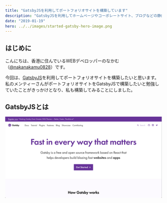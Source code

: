```yaml
---
title: "GatsbyJSを利用してポートフォリオサイトを構築しています"
description: "GatsbyJSを利用してホームページやコーポレートサイト、ブログなどの静的サイトが構築できるようにまずはポートフォリオサイトを作ってみた"
date: "2019-01-19"
hero: ../../images/started-gatsby-hero-image.png
---
```


## はじめに

こんにちは、香港に住んでいるWEBデベロッパーのなかむ（[@nakanakamu0828](https://twitter.com/nakanakamu0828)）です。

今回は、[GatsbyJS](https://www.gatsbyjs.org/)を利用してポートフォリオサイトを構築したいと思います。
私のメンティーさんがポートフォリオサイトをGatsbyJSで構築したいと勉強していたことがきっかけとなり、私も構築してみることにしました。

## GatsbyJSとは

![GatsbyJSとは](../../images/gatsby-site-home.png)


